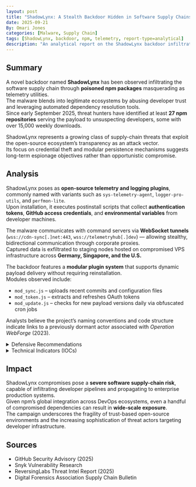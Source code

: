 ```yaml
---
layout: post
title: "ShadowLynx: A Stealth Backdoor Hidden in Software Supply Chains"
date: 2025-09-21
By: Omari Jones
categories: [Malware, Supply Chain]
tags: [ShadowLynx, backdoor, npm, telemetry, report-type=analytical]
description: "An analytical report on the ShadowLynx backdoor infiltrating global supply chains through compromised npm packages and obfuscated telemetry modules."
---
```


## Summary
A novel backdoor named **ShadowLynx** has been observed infiltrating the software supply chain through **poisoned npm packages** masquerading as telemetry utilities.  
The malware blends into legitimate ecosystems by abusing developer trust and leveraging automated dependency resolution tools.  
Since early September 2025, threat hunters have identified at least **27 npm repositories** serving the payload to unsuspecting developers, some with over 15,000 weekly downloads.

ShadowLynx represents a growing class of supply-chain threats that exploit the open-source ecosystem’s transparency as an attack vector.  
Its focus on credential theft and modular persistence mechanisms suggests long-term espionage objectives rather than opportunistic compromise.

## Analysis
ShadowLynx poses as **open-source telemetry and logging plugins**, commonly named with variants such as `sys-telemetry-agent`, `logger-pro-utils`, and `perfmon-lite`.  
Upon installation, it executes postinstall scripts that collect **authentication tokens**, **GitHub access credentials**, and **environmental variables** from developer machines.  

The malware communicates with command servers via **WebSocket tunnels** (`wss://cdn-sync[.]net:443`, `wss://telemetryhub[.]dev`) — allowing stealthy, bidirectional communication through corporate proxies.  
Captured data is exfiltrated to staging nodes hosted on compromised VPS infrastructure across **Germany, Singapore, and the U.S.**  

The backdoor features a **modular plugin system** that supports dynamic payload delivery without requiring reinstallation.  
Modules observed include:  
- `mod_sync.js` – uploads recent commits and configuration files  
- `mod_token.js` – extracts and refreshes OAuth tokens  
- `mod_update.js` – checks for new payload versions daily via obfuscated cron jobs  

Analysts believe the project’s naming conventions and code structure indicate links to a previously dormant actor associated with *Operation WebForge* (2023).

<details><summary>Defensive Recommendations</summary>

- Conduct **manual audits** of npm and PyPI dependencies, especially telemetry-related modules  
- Enforce **signed package verification** using npm’s `--verify-signatures` feature  
- Block **WebSocket egress connections** to unapproved domains  
- Review build pipelines for unauthorized post-install scripts  
- Deploy network alerts for C2 patterns matching `cdn-sync[.]net` and `telemetryhub[.]dev`  

</details>

<details><summary>Technical Indicators (IOCs)</summary>

**File Hashes (SHA256):**
- `3fbd56e210e6d142ab6fa69c1f9a1eab2b7b91e63cfa173e70e66e8827aaf72c`  
- `19d74caa6b2b923a47f2389ed83d1f76e2186a2b1425c72a4d6d60e0f9b89210`  

**Domains:**
- `cdn-sync[.]net`  
- `telemetryhub[.]dev`  
- `update-metrics[.]cloud`  

**Registry Keys (Windows):**
- `HKCU\Software\TelemetryUpdater`  
- `HKLM\Software\Microsoft\UpdateSync`

**Network Behavior:**
- WebSocket beaconing every 180 seconds  
- POST requests disguised as `performance.log` uploads  

</details>

## Impact
ShadowLynx compromises pose a **severe software supply-chain risk**, capable of infiltrating developer pipelines and propagating to enterprise production systems.  
Given npm’s global integration across DevOps ecosystems, even a handful of compromised dependencies can result in **wide-scale exposure**.  
The campaign underscores the fragility of trust-based open-source environments and the increasing sophistication of threat actors targeting developer infrastructure.  

## Sources
- GitHub Security Advisory (2025)  
- Snyk Vulnerability Research  
- ReversingLabs Threat Intel Report (2025)  
- Digital Forensics Association Supply Chain Bulletin
